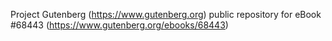Project Gutenberg (https://www.gutenberg.org) public repository for eBook #68443 (https://www.gutenberg.org/ebooks/68443)

